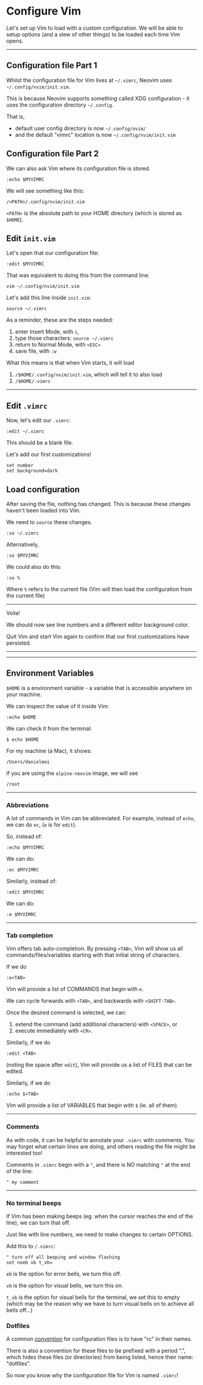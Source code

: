 # Configure Vim

Let's set up Vim to load with a custom configuration. We will be able to setup
options (and a slew of other things) to be loaded each time Vim opens.

--------------------------------------------------------------------------------
## Configuration file Part 1
Whilst the configuration file for Vim lives at `~/.vimrc`, Neovim uses `~/.config/nvim/init.vim`.

This is because Neovim supports something called XDG configuration - it uses the configuration
directory `~/.config`.

That is,
- default user config directory is now `~/.config/nvim/`
- and the default "vimrc" location is now `~/.config/nvim/init.vim`


## Configuration file Part 2
We can also ask Vim where its configuration file is stored.

```
:echo $MYVIMRC
```
We will see something like this:
```
/<PATH>/.config/nvim/init.vim
```

`<PATH>` is the absolute path to your HOME directory (which is stored as `$HOME`).

## Edit `init.vim`
Let's open that our configuration file:
```
:edit $MYVIMRC
```

That was equivalent to doing this from the command line:
```
vim ~/.config/nvim/init.vim
```

Let's add this line inside `init.vim`:
```
source ~/.vimrc
```

As a reminder, these are the steps needed:
1. enter Insert Mode, with `i`,
2. type those characters: `source ~/.vimrc`
3. return to Normal Mode, with `<ESC>`
4. save file, with `:w`

What this means is that when Vim starts, it will load
1. `/$HOME/.config/nvim/init.vim`, which will tell it to also load
2. `/$HOME/.vimrc`


--------------------------------------------------------------------------------
## Edit `.vimrc`
Now, let's edit our `.vimrc`:
```
:edit ~/.vimrc
```

This should be a blank file.

Let's add our first customizations!
```
set number
set background=dark
```

## Load configuration
After saving the file, nothing has changed. This is because these changes
haven't been loaded into Vim.

We need to `source` these changes.

```
:so ~/.vimrc
```

Alternatively,
```
:so $MYVIMRC
```

We could also do this:
```
:so %
```
Where `%` refers to the current file (Vim will then load the configuration from
the current file)

---
Voila!

We should now see line numbers and a different editor background color.

Quit Vim and start Vim again to confirm that our first customizations have
persisted.




--------------------------------------------------------------------------------
--------------------------------------------------------------------------------
## Environment Variables
`$HOME` is a environment variable - a variable that is accessible anywhere on
your machine.

We can inspect the value of it inside Vim:

```
:echo $HOME
```
We can check it from the terminal:
```
$ echo $HOME
```

For my machine (a Mac), it shows:
```
/Users/danielmoi
```

If you are using the `alpine-neovim` image, we will see
```
/root
```


--------------------------------------------------------------------------------
### Abbreviations
A lot of commands in Vim can be abbreviated. For example, instead of `echo`, we can do `ec`, (`e` is for `edit`).

So, instead of:
```
:echo $MYVIMRC
```

We can do:
```
:ec $MYVIMRC
```

Similarly, instead of:
```
:edit $MYVIMRC
```

We can do:
```
:e $MYVIMRC
```

--------------------------------------------------------------------------------
### Tab completion
Vim offers tab auto-completion. By pressing `<TAB>`, Vim will show us all commands/files/variables
starting with that initial string of characters.

If we do
```
:e<TAB>
```

Vim will provide a list of COMMANDS that begin with `e`.

We can cycle forwards with `<TAB>`, and backwards with `<SHIFT-TAB>`.

Once the desired command is selected, we can:
1. extend the command (add additional characters) with `<SPACE>`, or
2. execute immediately with `<CR>`.

Similarly, if we do
```
:edit <TAB>
```

(noting the space after `edit`), Vim will provide us a list of FILES that can be edited.


Similarly, if we do
```
:echo $<TAB>
```

Vim will provide a list of VARIABLES that begin with `$` (ie. all of them).

--------------------------------------------------------------------------------
### Comments
As with code, it can be helpful to annotate your `.vimrc` with comments. You may forget what
certain lines are doing, and others reading the file might be interested too!

Comments in `.vimrc` begin with a `"`, and there is NO matching `"` at the end of the line:
```
" my comment
```

--------------------------------------------------------------------------------
### No terminal beeps

If Vim has been making beeps (eg. when the cursor reaches the end of the line),
we can turn that off.

Just like with line numbers, we need to make changes to certain OPTIONS.

Add this to `/.vimrc`:
```
" turn off all beeping and window flashing
set noeb vb t_vb=
```

`eb` is the option for error bells, we turn this off.

`vb` is the option for visual bells, we turn this on.

`t_vb` is the option for visual bells for the terminal, we set this to empty
(which may be the reason why we have to turn visual bells on to achieve all
bells off...)



### Dotfiles
A common [convention](https://en.wikipedia.org/wiki/Configuration_file) for configuration files
is to have "rc" in their names.

There is also a convention for these files to be prefixed with a period ".", which hides these files (or directories) from being listed, hence their name: "dotfiles".

So now you know why the configuration file for Vim is named `.vimrc`!

